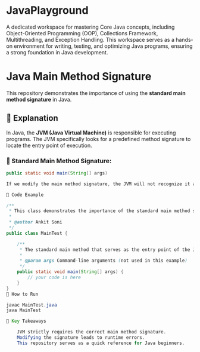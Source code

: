 # JavaPlayground
A dedicated workspace for mastering Core Java concepts, including Object-Oriented Programming (OOP), Collections Framework, Multithreading, and Exception Handling. This workspace serves as a hands-on environment for writing, testing, and optimizing Java programs, ensuring a strong foundation in Java development.


# Java Main Method Signature

This repository demonstrates the importance of using the **standard main method signature** in Java.

## 📌 Explanation

In Java, the **JVM (Java Virtual Machine)** is responsible for executing programs. The JVM specifically looks for a predefined method signature to locate the entry point of execution.

### 🔹 Standard Main Method Signature:
```java
public static void main(String[] args)

If we modify the main method signature, the JVM will not recognize it and will throw an error indicating that the main method is missing.

📜 Code Example

/**
 * This class demonstrates the importance of the standard main method signature in Java.
 * 
 * @author Ankit Soni
 */
public class MainTest {

    /**
     * The standard main method that serves as the entry point of the Java program.
     * 
     * @param args Command-line arguments (not used in this example)
     */
    public static void main(String[] args) {
        // your code is here
    }
}
🚀 How to Run

javac MainTest.java
java MainTest

📌 Key Takeaways

    JVM strictly requires the correct main method signature.
    Modifying the signature leads to runtime errors.
    This repository serves as a quick reference for Java beginners.

